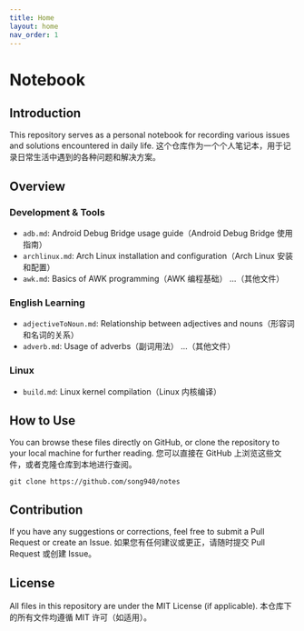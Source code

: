 ```yaml
---
title: Home
layout: home
nav_order: 1
---
```


# Notebook

## Introduction

This repository serves as a personal notebook for recording various issues and solutions encountered in daily life.
这个仓库作为一个个人笔记本，用于记录日常生活中遇到的各种问题和解决方案。

## Overview

### Development & Tools

- `adb.md`: Android Debug Bridge usage guide（Android Debug Bridge 使用指南）
- `archlinux.md`: Arch Linux installation and configuration（Arch Linux 安装和配置）
- `awk.md`: Basics of AWK programming（AWK 编程基础）
...（其他文件）

### English Learning

- `adjectiveToNoun.md`: Relationship between adjectives and nouns（形容词和名词的关系）
- `adverb.md`: Usage of adverbs（副词用法）
...（其他文件）

### Linux

- `build.md`: Linux kernel compilation（Linux 内核编译）

## How to Use

You can browse these files directly on GitHub, or clone the repository to your local machine for further reading.
您可以直接在 GitHub 上浏览这些文件，或者克隆仓库到本地进行查阅。

```shell
git clone https://github.com/song940/notes
```

## Contribution

If you have any suggestions or corrections, feel free to submit a Pull Request or create an Issue.
如果您有任何建议或更正，请随时提交 Pull Request 或创建 Issue。

## License

All files in this repository are under the MIT License (if applicable).
本仓库下的所有文件均遵循 MIT 许可（如适用）。
